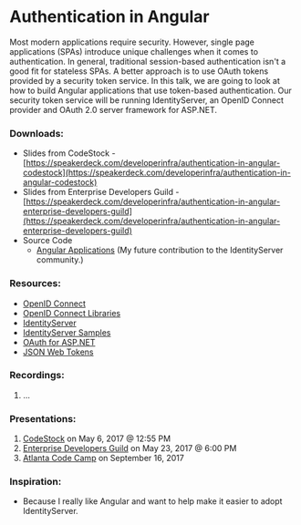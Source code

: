 # Authentication in Angular

Most modern applications require security. However, single page applications (SPAs) introduce unique challenges when it comes to authentication. In general, traditional session-based authentication isn't a good fit for stateless SPAs. A better approach is to use OAuth tokens provided by a security token service. In this talk, we are going to look at how to build Angular applications that use token-based authentication. Our security token service will be running IdentityServer, an OpenID Connect provider and OAuth 2.0 server framework for ASP.NET.

### Downloads:
* Slides from CodeStock - [https://speakerdeck.com/developerinfra/authentication-in-angular-codestock](https://speakerdeck.com/developerinfra/authentication-in-angular-codestock)
* Slides from Enterprise Developers Guild - [https://speakerdeck.com/developerinfra/authentication-in-angular-enterprise-developers-guild](https://speakerdeck.com/developerinfra/authentication-in-angular-enterprise-developers-guild)
* Source Code
  * [Angular Applications](https://github.com/DeveloperInfra/IdentityServer3.Samples/tree/angular/source/JavaScript%20Walkthrough) (My future contribution to the IdentityServer community.)

### Resources:
* [OpenID Connect](http://openid.net/connect/)
* [OpenID Connect Libraries](http://openid.net/developers/libraries/)
* [IdentityServer](https://github.com/IdentityServer)
* [IdentityServer Samples](https://github.com/IdentityServer/IdentityServer3.Samples/)
* [OAuth for ASP.NET](http://www.oauthforaspnet.com/)
* [JSON Web Tokens](https://jwt.io/)

### Recordings:
1. ...

### Presentations:
1. [CodeStock](http://www.codestock.org/) on May 6, 2017 @ 12:55 PM
2. [Enterprise Developers Guild](https://www.meetup.com/Enterprise-Developers-Guild/events/236625664/) on May 23, 2017 @ 6:00 PM
3. [Atlanta Code Camp](https://atlantacodecamp.com/2017) on September 16, 2017

### Inspiration:
* Because I really like Angular and want to help make it easier to adopt IdentityServer.
